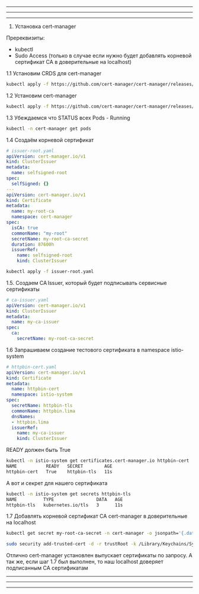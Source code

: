 
***
***
***

1. Установка cert-manager


Пререквизиты:
- kubectl
- Sudo Access (только в случае если нужно будет добавлять корневой сертификат CA в доверительные на localhost)

1.1 Установим CRDS для cert-manager

```bash
kubectl apply -f https://github.com/cert-manager/cert-manager/releases/download/v1.17.1/cert-manager.crds.yaml
```


1.2 Установим cert-manager

```bash
kubectl apply -f https://github.com/cert-manager/cert-manager/releases/download/v1.17.1/cert-manager.yaml
```

1.3 Убеждаемся что STATUS всех Pods - Running

```bash
kubectl -n cert-manager get pods
```

1.4 Создаём корневой сертификат

```yaml
# issuer-root.yaml
apiVersion: cert-manager.io/v1
kind: ClusterIssuer
metadata:
  name: selfsigned-root
spec:
  selfSigned: {}
---
apiVersion: cert-manager.io/v1
kind: Certificate
metadata:
  name: my-root-ca
  namespace: cert-manager
spec:
  isCA: true
  commonName: "my‑root"
  secretName: my-root-ca-secret
  duration: 87600h
  issuerRef:
    name: selfsigned-root
    kind: ClusterIssuer
```

```bash
kubectl apply -f issuer-root.yaml
```

1.5. Создаем CA Issuer, который будет подписывать сервисные сертификаты

```yaml
# ca-issuer.yaml
apiVersion: cert-manager.io/v1
kind: ClusterIssuer
metadata:
  name: my-ca-issuer
spec:
  ca:
    secretName: my-root-ca-secret
```

1.6 Запрашиваем создание тестового сертификата в namespace istio-system

```yaml
# httpbin-cert.yaml
apiVersion: cert-manager.io/v1
kind: Certificate
metadata:
  name: httpbin-cert
  namespace: istio-system
spec:
  secretName: httpbin-tls
  commonName: httpbin.lima
  dnsNames:
  - httpbin.lima
  issuerRef:
    name: my-ca-issuer
    kind: ClusterIssuer
```

READY должен быть True

```bash
kubectl -n istio-system get certificates.cert-manager.io httpbin-cert
NAME           READY   SECRET        AGE
httpbin-cert   True    httpbin-tls   11s
```

А вот и секрет для нашего сертификата

```bash
kubectl -n istio-system get secrets httpbin-tls 
NAME          TYPE                DATA   AGE
httpbin-tls   kubernetes.io/tls   3      11s
```

 

1.7 Добавлять корневой сертификат CA cert-manager в доверительные на localhost

```bash
kubectl get secret my-root-ca-secret -n cert-manager -o jsonpath='{.data.ca\.crt}' | base64 -d > root.crt
```

```bash
sudo security add-trusted-cert -d -r trustRoot -k /Library/Keychains/System.keychain root.crt
```

Отлично cert-manager установлен выпускает сертификаты по запросу. А так же, если шаг 1.7 был выполнен, то наш localhost доверяет подписанным СА сертификатам


***
***
***
